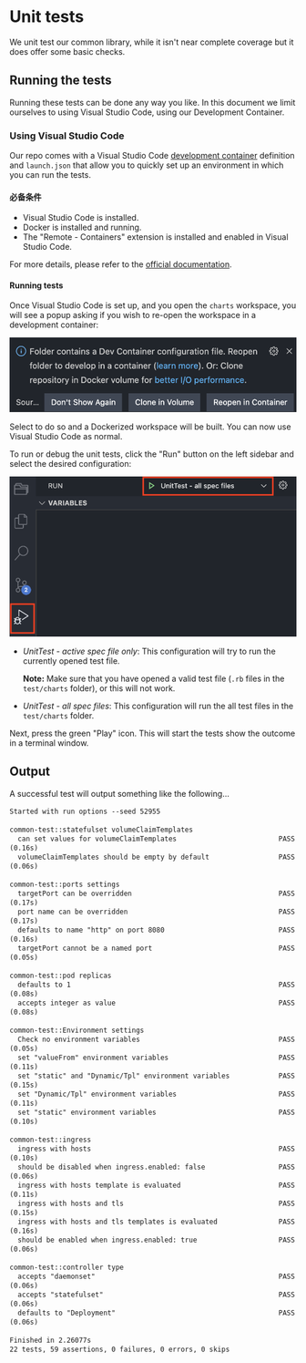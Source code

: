# Unit tests

We unit test our common library, while it isn't near complete coverage but it does offer some basic checks.

## Running the tests

Running these tests can be done any way you like. In this document we limit ourselves to using Visual Studio Code, using our Development Container.

### Using Visual Studio Code

Our repo comes with a Visual Studio Code [development container](https://code.visualstudio.com/docs/remote/containers) definition and `launch.json` that allow you to quickly set up an environment in which you can run the tests.

#### 必备条件

- Visual Studio Code is installed.
- Docker is installed and running.
- The "Remote - Containers" extension is installed and enabled in Visual Studio Code.

For more details, please refer to the [official documentation](https://code.visualstudio.com/docs/remote/containers#_system-requirements).

#### Running tests

Once Visual Studio Code is set up, and you open the `charts` workspace, you will see a popup asking if you wish to re-open the workspace in a development container:

![Visual Studio Code development container popup](https://raw.githubusercontent.com/k8s-at-home/charts/master/docs/images/vscode_devcontainer_popup.png)

Select to do so and a Dockerized workspace will be built. You can now use Visual Studio Code as normal.

To run or debug the unit tests, click the "Run" button on the left sidebar and select the desired configuration:

![Visual Studio Code run configurations](https://raw.githubusercontent.com/k8s-at-home/charts/master/docs/images/vscode_run_unittests.png)

- _UnitTest - active spec file only_: This configuration will try to run the currently opened test file.

  **Note:** Make sure that you have opened a valid test file (`.rb` files in the `test/charts` folder), or this will not work.

- _UnitTest - all spec files_: This configuration will run the all test files in the `test/charts` folder.

Next, press the green "Play" icon. This will start the tests show the outcome in a terminal window.

## Output

A successful test will output something like the following...

```text
Started with run options --seed 52955

common-test::statefulset volumeClaimTemplates
  can set values for volumeClaimTemplates                         PASS (0.16s)
  volumeClaimTemplates should be empty by default                 PASS (0.06s)

common-test::ports settings
  targetPort can be overridden                                    PASS (0.17s)
  port name can be overridden                                     PASS (0.17s)
  defaults to name "http" on port 8080                            PASS (0.16s)
  targetPort cannot be a named port                               PASS (0.05s)

common-test::pod replicas
  defaults to 1                                                   PASS (0.08s)
  accepts integer as value                                        PASS (0.08s)

common-test::Environment settings
  Check no environment variables                                  PASS (0.05s)
  set "valueFrom" environment variables                           PASS (0.11s)
  set "static" and "Dynamic/Tpl" environment variables            PASS (0.15s)
  set "Dynamic/Tpl" environment variables                         PASS (0.11s)
  set "static" environment variables                              PASS (0.10s)

common-test::ingress
  ingress with hosts                                              PASS (0.10s)
  should be disabled when ingress.enabled: false                  PASS (0.06s)
  ingress with hosts template is evaluated                        PASS (0.11s)
  ingress with hosts and tls                                      PASS (0.15s)
  ingress with hosts and tls templates is evaluated               PASS (0.16s)
  should be enabled when ingress.enabled: true                    PASS (0.06s)

common-test::controller type
  accepts "daemonset"                                             PASS (0.06s)
  accepts "statefulset"                                           PASS (0.06s)
  defaults to "Deployment"                                        PASS (0.06s)

Finished in 2.26077s
22 tests, 59 assertions, 0 failures, 0 errors, 0 skips
```
